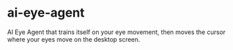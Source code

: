 # ai-eye-agent
AI Eye Agent that trains itself on your eye movement, then moves the cursor where your eyes move on the desktop screen.
